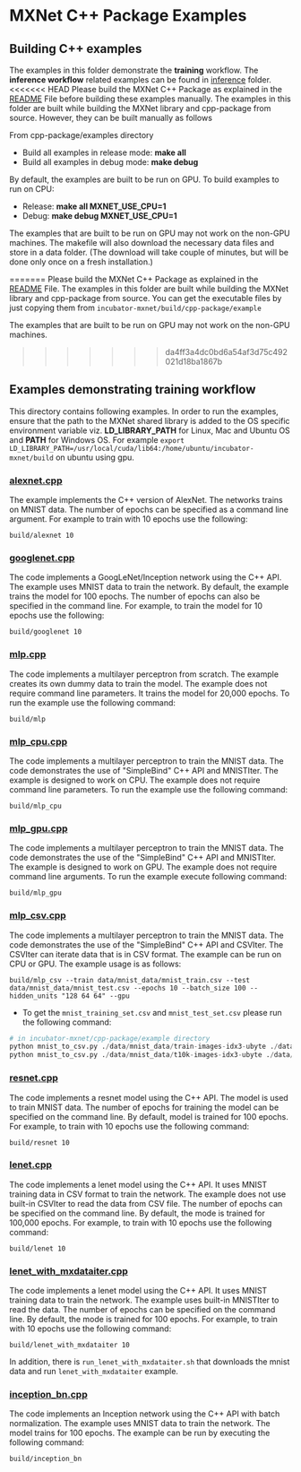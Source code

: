 <!--- Licensed to the Apache Software Foundation (ASF) under one -->
<!--- or more contributor license agreements.  See the NOTICE file -->
<!--- distributed with this work for additional information -->
<!--- regarding copyright ownership.  The ASF licenses this file -->
<!--- to you under the Apache License, Version 2.0 (the -->
<!--- "License"); you may not use this file except in compliance -->
<!--- with the License.  You may obtain a copy of the License at -->

<!---   http://www.apache.org/licenses/LICENSE-2.0 -->

<!--- Unless required by applicable law or agreed to in writing, -->
<!--- software distributed under the License is distributed on an -->
<!--- "AS IS" BASIS, WITHOUT WARRANTIES OR CONDITIONS OF ANY -->
<!--- KIND, either express or implied.  See the License for the -->
<!--- specific language governing permissions and limitations -->
<!--- under the License. -->

# MXNet C++ Package Examples

## Building C++ examples

The examples in this folder demonstrate the **training** workflow. The **inference workflow** related examples can be found in [inference](<https://github.com/apache/incubator-mxnet/blob/master/cpp-package/example/inference>) folder.
<<<<<<< HEAD
Please build the MXNet C++ Package as explained in the [README](<https://github.com/apache/incubator-mxnet/tree/master/cpp-package#building-c-package>) File before building these examples manually.
The examples in this folder are built while building the MXNet library and cpp-package from source. However, they can be built manually as follows

From cpp-package/examples directory

-  Build all examples in release mode: **make all**
-  Build all examples in debug mode: **make debug**

By default, the examples are built to be run on GPU. To build examples to run on CPU:

-  Release: **make all MXNET\_USE\_CPU=1**
-  Debug: **make debug MXNET\_USE\_CPU=1**

The examples that are built to be run on GPU may not work on the non-GPU machines.
The makefile will also download the necessary data files and store in a data folder. (The download will take couple of minutes, but will be done only once on a fresh installation.)

=======
Please build the MXNet C++ Package as explained in the [README](<https://github.com/apache/incubator-mxnet/tree/master/cpp-package#building-c-package>) File.
The examples in this folder are built while building the MXNet library and cpp-package from source. You can get the executable files by just copying them from ```incubator-mxnet/build/cpp-package/example```

The examples that are built to be run on GPU may not work on the non-GPU machines.
>>>>>>> da4ff3a4dc0bd6a54af3d75c492021d18ba1867b

## Examples demonstrating training workflow

This directory contains following examples. In order to run the examples, ensure that the path to the MXNet shared library is added to the OS specific environment variable viz. **LD\_LIBRARY\_PATH** for Linux, Mac and Ubuntu OS and **PATH** for Windows OS. For example `export LD_LIBRARY_PATH=/usr/local/cuda/lib64:/home/ubuntu/incubator-mxnet/build` on ubuntu using gpu.

### [alexnet.cpp](<https://github.com/apache/incubator-mxnet/blob/master/cpp-package/example/alexnet.cpp>)

The example implements the C++ version of AlexNet. The networks trains on MNIST data. The number of epochs can be specified as a command line argument. For example to train with 10 epochs use the following:

```
build/alexnet 10
```

### [googlenet.cpp](<https://github.com/apache/incubator-mxnet/blob/master/cpp-package/example/googlenet.cpp>)

The code implements a GoogLeNet/Inception network using the C++ API. The example uses MNIST data to train the network. By default, the example trains the model for 100 epochs. The number of epochs can also be specified in the command line. For example, to train the model for 10 epochs use the following:

```
build/googlenet 10
```

### [mlp.cpp](<https://github.com/apache/incubator-mxnet/blob/master/cpp-package/example/mlp.cpp>)

The code implements a multilayer perceptron from scratch. The example creates its own dummy data to train the model. The example does not require command line parameters. It trains the model for 20,000 epochs.
To run the example use the following command:

```
build/mlp
```

### [mlp_cpu.cpp](<https://github.com/apache/incubator-mxnet/blob/master/cpp-package/example/mlp_cpu.cpp>)

The code implements a multilayer perceptron to train the MNIST data. The code demonstrates the use of "SimpleBind"  C++ API and MNISTIter. The example is designed to work on CPU. The example does not require command line parameters.
To run the example use the following command:

```
build/mlp_cpu
```

### [mlp_gpu.cpp](<https://github.com/apache/incubator-mxnet/blob/master/cpp-package/example/mlp_gpu.cpp>)

The code implements a multilayer perceptron to train the MNIST data. The code demonstrates the use of the "SimpleBind"  C++ API and MNISTIter. The example is designed to work on GPU. The example does not require command line arguments. To run the example execute following command:

```
build/mlp_gpu
```

### [mlp_csv.cpp](<https://github.com/apache/incubator-mxnet/blob/master/cpp-package/example/mlp_csv.cpp>)

The code implements a multilayer perceptron to train the MNIST data. The code demonstrates the use of the "SimpleBind"  C++ API and CSVIter. The CSVIter can iterate data that is in CSV format. The example can be run on CPU or GPU. The example usage is as follows:

```
build/mlp_csv --train data/mnist_data/mnist_train.csv --test data/mnist_data/mnist_test.csv --epochs 10 --batch_size 100 --hidden_units "128 64 64" --gpu
```
* To get the `mnist_training_set.csv` and `mnist_test_set.csv` please run the following command:
```python
# in incubator-mxnet/cpp-package/example directory
python mnist_to_csv.py ./data/mnist_data/train-images-idx3-ubyte ./data/mnist_data/train-labels-idx1-ubyte ./data/mnist_data/mnist_train.csv 60000
python mnist_to_csv.py ./data/mnist_data/t10k-images-idx3-ubyte ./data/mnist_data/t10k-labels-idx1-ubyte ./data/mnist_data/mnist_test.csv 10000
```

### [resnet.cpp](<https://github.com/apache/incubator-mxnet/blob/master/cpp-package/example/resnet.cpp>)

The code implements a resnet model using the C++ API. The model is used to train MNIST data. The number of epochs for training the model can be specified on the command line. By default, model is trained for 100 epochs. For example, to train with 10 epochs use the following command:

```
build/resnet 10
```

### [lenet.cpp](<https://github.com/apache/incubator-mxnet/blob/master/cpp-package/example/lenet.cpp>)

The code implements a lenet model using the C++ API. It uses MNIST training data in CSV format to train the network. The example does not use built-in CSVIter to read the data from CSV file. The number of epochs can be specified on the command line. By default, the mode is trained for 100,000 epochs. For example, to train with 10 epochs use the following command:

```
build/lenet 10
```
### [lenet\_with\_mxdataiter.cpp](<https://github.com/apache/incubator-mxnet/blob/master/cpp-package/example/mlp_cpu.cpp>)

The code implements a lenet model using the C++ API. It uses MNIST training data to train the network. The example uses built-in MNISTIter to read the data. The number of epochs can be specified on the command line. By default, the mode is trained for 100 epochs. For example, to train with 10 epochs use the following command:

```
build/lenet_with_mxdataiter 10
```

In addition, there is `run_lenet_with_mxdataiter.sh` that downloads the mnist data and run `lenet_with_mxdataiter` example.

### [inception_bn.cpp](<https://github.com/apache/incubator-mxnet/blob/master/cpp-package/example/inception_bn.cpp>)

The code implements an Inception network using the C++ API with batch normalization. The example uses MNIST data to train the network. The model trains for 100 epochs. The example can be run by executing the following command:

```
build/inception_bn
```
